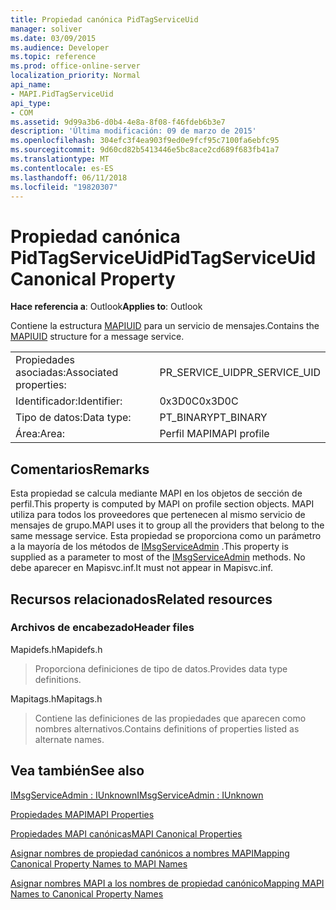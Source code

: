 ```yaml
---
title: Propiedad canónica PidTagServiceUid
manager: soliver
ms.date: 03/09/2015
ms.audience: Developer
ms.topic: reference
ms.prod: office-online-server
localization_priority: Normal
api_name:
- MAPI.PidTagServiceUid
api_type:
- COM
ms.assetid: 9d99a3b6-d0b4-4e8a-8f08-f46fdeb6b3e7
description: 'Última modificación: 09 de marzo de 2015'
ms.openlocfilehash: 304efc3f4ea903f9ed0e9fcf95c7100fa6ebfc95
ms.sourcegitcommit: 9d60cd82b5413446e5bc8ace2cd689f683fb41a7
ms.translationtype: MT
ms.contentlocale: es-ES
ms.lasthandoff: 06/11/2018
ms.locfileid: "19820307"
---
```

# <a name="pidtagserviceuid-canonical-property"></a><span data-ttu-id="94b67-103">Propiedad canónica PidTagServiceUid</span><span class="sxs-lookup"><span data-stu-id="94b67-103">PidTagServiceUid Canonical Property</span></span>

  
  
<span data-ttu-id="94b67-104">**Hace referencia a**: Outlook</span><span class="sxs-lookup"><span data-stu-id="94b67-104">**Applies to**: Outlook</span></span> 
  
<span data-ttu-id="94b67-105">Contiene la estructura [MAPIUID](mapiuid.md) para un servicio de mensajes.</span><span class="sxs-lookup"><span data-stu-id="94b67-105">Contains the [MAPIUID](mapiuid.md) structure for a message service.</span></span> 
  
|||
|:-----|:-----|
|<span data-ttu-id="94b67-106">Propiedades asociadas:</span><span class="sxs-lookup"><span data-stu-id="94b67-106">Associated properties:</span></span>  <br/> |<span data-ttu-id="94b67-107">PR_SERVICE_UID</span><span class="sxs-lookup"><span data-stu-id="94b67-107">PR_SERVICE_UID</span></span>  <br/> |
|<span data-ttu-id="94b67-108">Identificador:</span><span class="sxs-lookup"><span data-stu-id="94b67-108">Identifier:</span></span>  <br/> |<span data-ttu-id="94b67-109">0x3D0C</span><span class="sxs-lookup"><span data-stu-id="94b67-109">0x3D0C</span></span>  <br/> |
|<span data-ttu-id="94b67-110">Tipo de datos:</span><span class="sxs-lookup"><span data-stu-id="94b67-110">Data type:</span></span>  <br/> |<span data-ttu-id="94b67-111">PT_BINARY</span><span class="sxs-lookup"><span data-stu-id="94b67-111">PT_BINARY</span></span>  <br/> |
|<span data-ttu-id="94b67-112">Área:</span><span class="sxs-lookup"><span data-stu-id="94b67-112">Area:</span></span>  <br/> |<span data-ttu-id="94b67-113">Perfil MAPI</span><span class="sxs-lookup"><span data-stu-id="94b67-113">MAPI profile</span></span>  <br/> |
   
## <a name="remarks"></a><span data-ttu-id="94b67-114">Comentarios</span><span class="sxs-lookup"><span data-stu-id="94b67-114">Remarks</span></span>

<span data-ttu-id="94b67-115">Esta propiedad se calcula mediante MAPI en los objetos de sección de perfil.</span><span class="sxs-lookup"><span data-stu-id="94b67-115">This property is computed by MAPI on profile section objects.</span></span> <span data-ttu-id="94b67-116">MAPI utiliza para todos los proveedores que pertenecen al mismo servicio de mensajes de grupo.</span><span class="sxs-lookup"><span data-stu-id="94b67-116">MAPI uses it to group all the providers that belong to the same message service.</span></span> <span data-ttu-id="94b67-117">Esta propiedad se proporciona como un parámetro a la mayoría de los métodos de [IMsgServiceAdmin](imsgserviceadminiunknown.md) .</span><span class="sxs-lookup"><span data-stu-id="94b67-117">This property is supplied as a parameter to most of the [IMsgServiceAdmin](imsgserviceadminiunknown.md) methods.</span></span> <span data-ttu-id="94b67-118">No debe aparecer en Mapisvc.inf.</span><span class="sxs-lookup"><span data-stu-id="94b67-118">It must not appear in Mapisvc.inf.</span></span> 
  
## <a name="related-resources"></a><span data-ttu-id="94b67-119">Recursos relacionados</span><span class="sxs-lookup"><span data-stu-id="94b67-119">Related resources</span></span>

### <a name="header-files"></a><span data-ttu-id="94b67-120">Archivos de encabezado</span><span class="sxs-lookup"><span data-stu-id="94b67-120">Header files</span></span>

<span data-ttu-id="94b67-121">Mapidefs.h</span><span class="sxs-lookup"><span data-stu-id="94b67-121">Mapidefs.h</span></span>
  
> <span data-ttu-id="94b67-122">Proporciona definiciones de tipo de datos.</span><span class="sxs-lookup"><span data-stu-id="94b67-122">Provides data type definitions.</span></span>
    
<span data-ttu-id="94b67-123">Mapitags.h</span><span class="sxs-lookup"><span data-stu-id="94b67-123">Mapitags.h</span></span>
  
> <span data-ttu-id="94b67-124">Contiene las definiciones de las propiedades que aparecen como nombres alternativos.</span><span class="sxs-lookup"><span data-stu-id="94b67-124">Contains definitions of properties listed as alternate names.</span></span>
    
## <a name="see-also"></a><span data-ttu-id="94b67-125">Vea también</span><span class="sxs-lookup"><span data-stu-id="94b67-125">See also</span></span>



[<span data-ttu-id="94b67-126">IMsgServiceAdmin : IUnknown</span><span class="sxs-lookup"><span data-stu-id="94b67-126">IMsgServiceAdmin : IUnknown</span></span>](imsgserviceadminiunknown.md)


[<span data-ttu-id="94b67-127">Propiedades MAPI</span><span class="sxs-lookup"><span data-stu-id="94b67-127">MAPI Properties</span></span>](mapi-properties.md)
  
[<span data-ttu-id="94b67-128">Propiedades MAPI canónicas</span><span class="sxs-lookup"><span data-stu-id="94b67-128">MAPI Canonical Properties</span></span>](mapi-canonical-properties.md)
  
[<span data-ttu-id="94b67-129">Asignar nombres de propiedad canónicos a nombres MAPI</span><span class="sxs-lookup"><span data-stu-id="94b67-129">Mapping Canonical Property Names to MAPI Names</span></span>](mapping-canonical-property-names-to-mapi-names.md)
  
[<span data-ttu-id="94b67-130">Asignar nombres MAPI a los nombres de propiedad canónico</span><span class="sxs-lookup"><span data-stu-id="94b67-130">Mapping MAPI Names to Canonical Property Names</span></span>](mapping-mapi-names-to-canonical-property-names.md)

